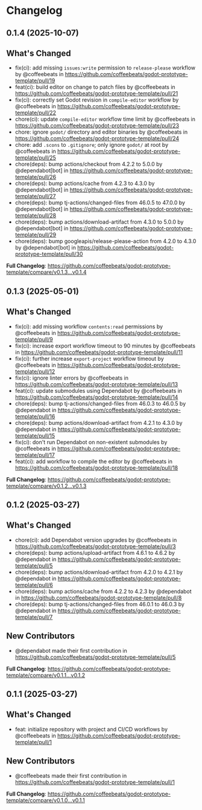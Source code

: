 # Changelog

## 0.1.4 (2025-10-07)

## What's Changed
* fix(ci): add missing `issues:write` permission to `release-please` workflow by @coffeebeats in https://github.com/coffeebeats/godot-prototype-template/pull/19
* feat(ci): build editor on change to patch files by @coffeebeats in https://github.com/coffeebeats/godot-prototype-template/pull/21
* fix(ci): correctly set Godot revision in `compile-editor` workflow by @coffeebeats in https://github.com/coffeebeats/godot-prototype-template/pull/22
* chore(ci): update `compile-editor` workflow time limit by @coffeebeats in https://github.com/coffeebeats/godot-prototype-template/pull/23
* chore: ignore `godot/` directory and editor binaries by @coffeebeats in https://github.com/coffeebeats/godot-prototype-template/pull/24
* chore: add `.scons` to `.gitignore`; only ignore `godot/` at root by @coffeebeats in https://github.com/coffeebeats/godot-prototype-template/pull/25
* chore(deps): bump actions/checkout from 4.2.2 to 5.0.0 by @dependabot[bot] in https://github.com/coffeebeats/godot-prototype-template/pull/26
* chore(deps): bump actions/cache from 4.2.3 to 4.3.0 by @dependabot[bot] in https://github.com/coffeebeats/godot-prototype-template/pull/27
* chore(deps): bump tj-actions/changed-files from 46.0.5 to 47.0.0 by @dependabot[bot] in https://github.com/coffeebeats/godot-prototype-template/pull/28
* chore(deps): bump actions/download-artifact from 4.3.0 to 5.0.0 by @dependabot[bot] in https://github.com/coffeebeats/godot-prototype-template/pull/29
* chore(deps): bump googleapis/release-please-action from 4.2.0 to 4.3.0 by @dependabot[bot] in https://github.com/coffeebeats/godot-prototype-template/pull/30


**Full Changelog**: https://github.com/coffeebeats/godot-prototype-template/compare/v0.1.3...v0.1.4

## 0.1.3 (2025-05-01)

## What's Changed
* fix(ci): add missing workflow `contents:read` permissions by @coffeebeats in https://github.com/coffeebeats/godot-prototype-template/pull/9
* fix(ci): increase export workflow timeout to 90 minutes by @coffeebeats in https://github.com/coffeebeats/godot-prototype-template/pull/11
* fix(ci): further increase `export-project` workflow timeout by @coffeebeats in https://github.com/coffeebeats/godot-prototype-template/pull/12
* fix(ci): ignore linter errors by @coffeebeats in https://github.com/coffeebeats/godot-prototype-template/pull/13
* feat(ci): update submodules using Dependabot by @coffeebeats in https://github.com/coffeebeats/godot-prototype-template/pull/14
* chore(deps): bump tj-actions/changed-files from 46.0.3 to 46.0.5 by @dependabot in https://github.com/coffeebeats/godot-prototype-template/pull/16
* chore(deps): bump actions/download-artifact from 4.2.1 to 4.3.0 by @dependabot in https://github.com/coffeebeats/godot-prototype-template/pull/15
* fix(ci): don't run Dependabot on non-existent submodules by @coffeebeats in https://github.com/coffeebeats/godot-prototype-template/pull/17
* feat(ci): add workflow to compile the editor by @coffeebeats in https://github.com/coffeebeats/godot-prototype-template/pull/18


**Full Changelog**: https://github.com/coffeebeats/godot-prototype-template/compare/v0.1.2...v0.1.3

## 0.1.2 (2025-03-27)

## What's Changed
* chore(ci): add Dependabot version upgrades by @coffeebeats in https://github.com/coffeebeats/godot-prototype-template/pull/3
* chore(deps): bump actions/upload-artifact from 4.6.1 to 4.6.2 by @dependabot in https://github.com/coffeebeats/godot-prototype-template/pull/5
* chore(deps): bump actions/download-artifact from 4.2.0 to 4.2.1 by @dependabot in https://github.com/coffeebeats/godot-prototype-template/pull/6
* chore(deps): bump actions/cache from 4.2.2 to 4.2.3 by @dependabot in https://github.com/coffeebeats/godot-prototype-template/pull/8
* chore(deps): bump tj-actions/changed-files from 46.0.1 to 46.0.3 by @dependabot in https://github.com/coffeebeats/godot-prototype-template/pull/7

## New Contributors
* @dependabot made their first contribution in https://github.com/coffeebeats/godot-prototype-template/pull/5

**Full Changelog**: https://github.com/coffeebeats/godot-prototype-template/compare/v0.1.1...v0.1.2

## 0.1.1 (2025-03-27)

## What's Changed
* feat: initialize repository with project and CI/CD workflows by @coffeebeats in https://github.com/coffeebeats/godot-prototype-template/pull/1

## New Contributors
* @coffeebeats made their first contribution in https://github.com/coffeebeats/godot-prototype-template/pull/1

**Full Changelog**: https://github.com/coffeebeats/godot-prototype-template/compare/v0.1.0...v0.1.1
